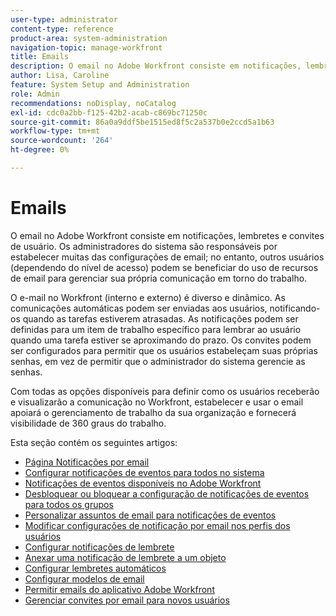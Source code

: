 ```yaml
---
user-type: administrator
content-type: reference
product-area: system-administration
navigation-topic: manage-workfront
title: Emails
description: O email no Adobe Workfront consiste em notificações, lembretes e convites de usuário. Os administradores do sistema são responsáveis por estabelecer muitas das configurações de email; no entanto, outros usuários (dependendo do nível de acesso) podem se beneficiar do uso de recursos de email para gerenciar sua própria comunicação em torno do trabalho.
author: Lisa, Caroline
feature: System Setup and Administration
role: Admin
recommendations: noDisplay, noCatalog
exl-id: cdc0a2bb-f125-42b2-acab-c869bc71250c
source-git-commit: 86a0a9ddf5be1515ed8f5c2a537b0e2ccd5a1b63
workflow-type: tm+mt
source-wordcount: '264'
ht-degree: 0%

---
```


# Emails

O email no Adobe Workfront consiste em notificações, lembretes e convites de usuário. Os administradores do sistema são responsáveis por estabelecer muitas das configurações de email; no entanto, outros usuários (dependendo do nível de acesso) podem se beneficiar do uso de recursos de email para gerenciar sua própria comunicação em torno do trabalho.

O e-mail no Workfront (interno e externo) é diverso e dinâmico. As comunicações automáticas podem ser enviadas aos usuários, notificando-os quando as tarefas estiverem atrasadas. As notificações podem ser definidas para um item de trabalho específico para lembrar ao usuário quando uma tarefa estiver se aproximando do prazo. Os convites podem ser configurados para permitir que os usuários estabeleçam suas próprias senhas, em vez de permitir que o administrador do sistema gerencie as senhas.

Com todas as opções disponíveis para definir como os usuários receberão e visualizarão a comunicação no Workfront, estabelecer e usar o email apoiará o gerenciamento de trabalho da sua organização e fornecerá visibilidade de 360 graus do trabalho.

Esta seção contém os seguintes artigos:

* [Página Notificações por email](../../../administration-and-setup/manage-workfront/emails/email-notifications-page.md)
* [Configurar notificações de eventos para todos no sistema](../../../administration-and-setup/manage-workfront/emails/configure-event-notifications-for-everyone-in-the-system.md)
* [Notificações de eventos disponíveis no Adobe Workfront](../../../administration-and-setup/manage-workfront/emails/event-notifications-available-in-wf.md)
* [Desbloquear ou bloquear a configuração de notificações de eventos para todos os grupos](../../../administration-and-setup/manage-workfront/emails/unlock-configuration-of-event-notifications-for-groups.md)
* [Personalizar assuntos de email para notificações de eventos](../../../administration-and-setup/manage-workfront/emails/custom-email-subjects-event-notification.md)
* [Modificar configurações de notificação por email nos perfis dos usuários](../../../administration-and-setup/manage-workfront/emails/modify-email-notification-settings-user-profiles.md)
* [Configurar notificações de lembrete](../../../administration-and-setup/manage-workfront/emails/set-up-reminder-notifications.md)
* [Anexar uma notificação de lembrete a um objeto](../../../workfront-basics/using-notifications/attach-reminder-notification-object.md)
* [Configurar lembretes automáticos](../../../administration-and-setup/manage-workfront/emails/setting-up-automatic-reminders.md)
* [Configurar modelos de email](../../../administration-and-setup/manage-workfront/emails/configure-email-templates.md)
* [Permitir emails do aplicativo Adobe Workfront](../../../administration-and-setup/manage-workfront/emails/allow-emails-from-wf-app.md)
* [Gerenciar convites por email para novos usuários](../../../administration-and-setup/manage-workfront/emails/manage-email-invitations.md)
